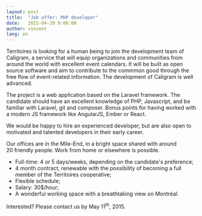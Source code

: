 ```yaml
---
layout: post
title:  "Job offer: PHP developer"
date:   2015-04-29 9:00:00
author: vincent
lang: en
---
```


Territoires is looking for a human being to join the development team of Caligram, a service that will equip organizations and communities from around the world with excellent event calendars. It will be built as open source software and aim to contribute to the commmon good through the free flow of event-related information. The development of Caligram is well advanced.

The project is a web application based on the Laravel framework. The candidate should have an excellent knowledge of PHP, Javascript, and be familiar with Laravel, git and composer. Bonus points for having worked with a modern JS framework like AngularJS, Ember or React.

We would be happy to hire an experienced developer, but are also open to motivated and talented developers in their early career.

Our offices are in the Mile-End, in a bright space shared with around 20&nbsp;friendly people. Work from home or elsewhere is possible.

+ Full-time: 4 or 5 days/weeks, depending on the candidate's preference;
+ 4 month contract, renewable with the possibility of becoming a full member of the Territoires cooperative;
+ Flexible schedule;
+ Salary: 30$/hour;
+ A wonderful working space with a breathtaking view on Montréal.

Interested? Please contact us by May 11<sup>th</sup>, 2015.